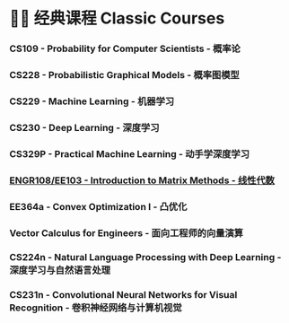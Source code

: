 # 👨‍🏫 经典课程 Classic Courses

### CS109 - Probability for Computer Scientists - 概率论
### CS228 - Probabilistic Graphical Models - 概率图模型
### CS229 - Machine Learning - 机器学习
### CS230 - Deep Learning - 深度学习
### CS329P - Practical Machine Learning - 动手学深度学习
### [ENGR108/EE103 - Introduction to Matrix Methods - 线性代数](/notes/经典课程/ENGR108/)
### EE364a - Convex Optimization I - 凸优化
### Vector Calculus for Engineers - 面向工程师的向量演算
### CS224n - Natural Language Processing with Deep Learning - 深度学习与自然语言处理
### CS231n - Convolutional Neural Networks for Visual Recognition - 卷积神经网络与计算机视觉